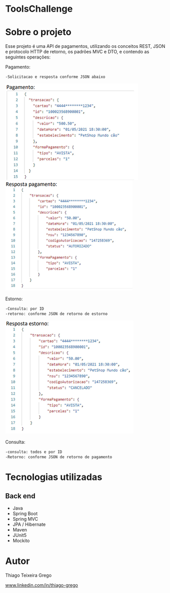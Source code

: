 # ToolsChallenge

# Sobre o projeto

Esse projeto é uma API de pagamentos, utilizando os conceitos REST, JSON e protocolo HTTP de retorno, os padrões MVC e DTO, e contendo as seguintes operações:

Pagamento:

    -Solicitacao e resposta conforme JSON abaixo
    
![Imagem 1](https://github.com/Thiagogrego/images/blob/master/pagamento.png) ![Imagem 2](https://github.com/Thiagogrego/images/blob/master/retorno_pagamento.png)

Estorno:

    -Consulta: por ID
    -retorno: conforme JSON de retorno de estorno
    
![Imagem 3](https://github.com/Thiagogrego/images/blob/master/resposta_estorno.png)
    
Consulta:

    -consulta: todos e por ID
    -Retorno: conforme JSON de retorno de pagamento


# Tecnologias utilizadas
## Back end
- Java
- Spring Boot
- Spring MVC
- JPA / Hibernate
- Maven
- JUnit5
- Mockito

# Autor

Thiago Teixeira Grego

www.linkedin.com/in/thiago-grego
